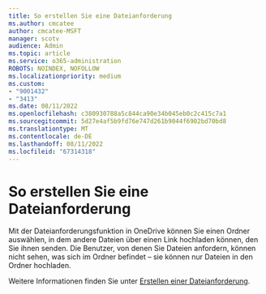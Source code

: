 ```yaml
---
title: So erstellen Sie eine Dateianforderung
ms.author: cmcatee
author: cmcatee-MSFT
manager: scotv
audience: Admin
ms.topic: article
ms.service: o365-administration
ROBOTS: NOINDEX, NOFOLLOW
ms.localizationpriority: medium
ms.custom:
- "9001432"
- "3413"
ms.date: 08/11/2022
ms.openlocfilehash: c380930788a5c844ca90e34b045eb0c2c415c7a1
ms.sourcegitcommit: 5d27e4af5b9fd76e747d261b9044f6902bd70bd8
ms.translationtype: MT
ms.contentlocale: de-DE
ms.lasthandoff: 08/11/2022
ms.locfileid: "67314318"
---
```

# <a name="how-to-create-a-file-request"></a>So erstellen Sie eine Dateianforderung

Mit der Dateianforderungsfunktion in OneDrive können Sie einen Ordner auswählen, in dem andere Dateien über einen Link hochladen können, den Sie ihnen senden. Die Benutzer, von denen Sie Dateien anfordern, können nicht sehen, was sich im Ordner befindet – sie können nur Dateien in den Ordner hochladen.

Weitere Informationen finden Sie unter [Erstellen einer Dateianforderung](https://support.microsoft.com/office/create-a-file-request-f54aa7f8-2589-4421-b351-d415fc3b83af).
